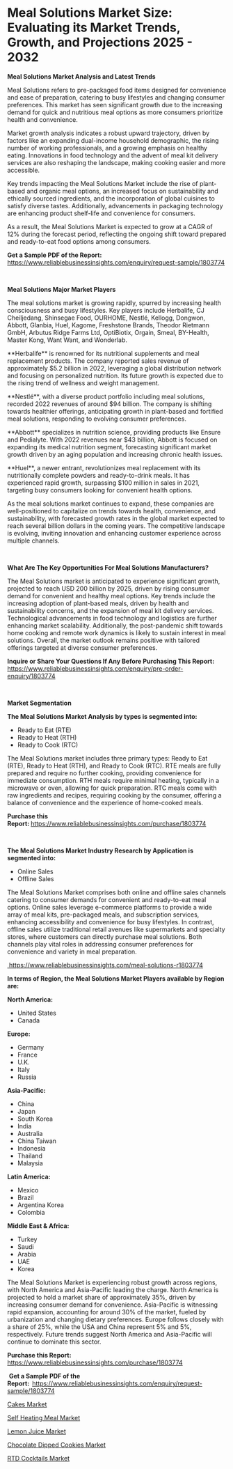 <p><h1>Meal Solutions Market Size: Evaluating its Market Trends, Growth, and Projections 2025 - 2032</h1></p><p><strong>Meal Solutions Market Analysis and Latest Trends</strong></p>
<p><p>Meal Solutions refers to pre-packaged food items designed for convenience and ease of preparation, catering to busy lifestyles and changing consumer preferences. This market has seen significant growth due to the increasing demand for quick and nutritious meal options as more consumers prioritize health and convenience. </p><p>Market growth analysis indicates a robust upward trajectory, driven by factors like an expanding dual-income household demographic, the rising number of working professionals, and a growing emphasis on healthy eating. Innovations in food technology and the advent of meal kit delivery services are also reshaping the landscape, making cooking easier and more accessible. </p><p>Key trends impacting the Meal Solutions Market include the rise of plant-based and organic meal options, an increased focus on sustainability and ethically sourced ingredients, and the incorporation of global cuisines to satisfy diverse tastes. Additionally, advancements in packaging technology are enhancing product shelf-life and convenience for consumers. </p><p>As a result, the Meal Solutions Market is expected to grow at a CAGR of 12% during the forecast period, reflecting the ongoing shift toward prepared and ready-to-eat food options among consumers.</p></p>
<p><strong>Get a Sample PDF of the Report:&nbsp;</strong> <a href="https://www.reliablebusinessinsights.com/enquiry/request-sample/1803774?utm_campaign=84&utm_medium=2&utm_source=Github&utm_content=ia&utm_term=14022025&utm_id=meal-solutions">https://www.reliablebusinessinsights.com/enquiry/request-sample/1803774</a></p>
<p>&nbsp;</p>
<p><strong>Meal Solutions Major Market Players</strong></p>
<p><p>The meal solutions market is growing rapidly, spurred by increasing health consciousness and busy lifestyles. Key players include Herbalife, CJ Cheiljedang, Shinsegae Food, OURHOME, Nestlé, Kellogg, Dongwon, Abbott, Glanbia, Huel, Kagome, Freshstone Brands, Theodor Rietmann GmbH, Arbutus Ridge Farms Ltd, OptiBiotix, Orgain, Smeal, BY-Health, Master Kong, Want Want, and Wonderlab.</p><p>**Herbalife** is renowned for its nutritional supplements and meal replacement products. The company reported sales revenue of approximately $5.2 billion in 2022, leveraging a global distribution network and focusing on personalized nutrition. Its future growth is expected due to the rising trend of wellness and weight management.</p><p>**Nestlé**, with a diverse product portfolio including meal solutions, recorded 2022 revenues of around $94 billion. The company is shifting towards healthier offerings, anticipating growth in plant-based and fortified meal solutions, responding to evolving consumer preferences.</p><p>**Abbott** specializes in nutrition science, providing products like Ensure and Pedialyte. With 2022 revenues near $43 billion, Abbott is focused on expanding its medical nutrition segment, forecasting significant market growth driven by an aging population and increasing chronic health issues.</p><p>**Huel**, a newer entrant, revolutionizes meal replacement with its nutritionally complete powders and ready-to-drink meals. It has experienced rapid growth, surpassing $100 million in sales in 2021, targeting busy consumers looking for convenient health options.</p><p>As the meal solutions market continues to expand, these companies are well-positioned to capitalize on trends towards health, convenience, and sustainability, with forecasted growth rates in the global market expected to reach several billion dollars in the coming years. The competitive landscape is evolving, inviting innovation and enhancing customer experience across multiple channels.</p></p>
<p>&nbsp;</p>
<p><strong>What Are The Key Opportunities For Meal Solutions Manufacturers?</strong></p>
<p><p>The Meal Solutions market is anticipated to experience significant growth, projected to reach USD 200 billion by 2025, driven by rising consumer demand for convenient and healthy meal options. Key trends include the increasing adoption of plant-based meals, driven by health and sustainability concerns, and the expansion of meal kit delivery services. Technological advancements in food technology and logistics are further enhancing market scalability. Additionally, the post-pandemic shift towards home cooking and remote work dynamics is likely to sustain interest in meal solutions. Overall, the market outlook remains positive with tailored offerings targeted at diverse consumer preferences.</p></p>
<p><strong>Inquire or Share Your Questions If Any Before Purchasing This Report:</strong> <a href="https://www.reliablebusinessinsights.com/enquiry/pre-order-enquiry/1803774?utm_campaign=84&utm_medium=2&utm_source=Github&utm_content=ia&utm_term=14022025&utm_id=meal-solutions">https://www.reliablebusinessinsights.com/enquiry/pre-order-enquiry/1803774</a></p>
<p>&nbsp;</p>
<p><strong>Market Segmentation</strong></p>
<p><strong>The Meal Solutions Market Analysis by types is segmented into:</strong></p>
<p><ul><li>Ready to Eat (RTE)</li><li>Ready to Heat (RTH)</li><li>Ready to Cook (RTC)</li></ul></p>
<p><p>The Meal Solutions market includes three primary types: Ready to Eat (RTE), Ready to Heat (RTH), and Ready to Cook (RTC). RTE meals are fully prepared and require no further cooking, providing convenience for immediate consumption. RTH meals require minimal heating, typically in a microwave or oven, allowing for quick preparation. RTC meals come with raw ingredients and recipes, requiring cooking by the consumer, offering a balance of convenience and the experience of home-cooked meals.</p></p>
<p><strong>Purchase this Report:&nbsp;</strong><a href="https://www.reliablebusinessinsights.com/purchase/1803774?utm_campaign=84&utm_medium=2&utm_source=Github&utm_content=ia&utm_term=14022025&utm_id=meal-solutions">https://www.reliablebusinessinsights.com/purchase/1803774</a></p>
<p>&nbsp;</p>
<p><strong>The Meal Solutions Market Industry Research by Application is segmented into:</strong></p>
<p><ul><li>Online Sales</li><li>Offline Sales</li></ul></p>
<p><p>The Meal Solutions Market comprises both online and offline sales channels catering to consumer demands for convenient and ready-to-eat meal options. Online sales leverage e-commerce platforms to provide a wide array of meal kits, pre-packaged meals, and subscription services, enhancing accessibility and convenience for busy lifestyles. In contrast, offline sales utilize traditional retail avenues like supermarkets and specialty stores, where customers can directly purchase meal solutions. Both channels play vital roles in addressing consumer preferences for convenience and variety in meal preparation.</p></p>
<p><a href="https://www.reliablebusinessinsights.com/meal-solutions-r1803774?utm_campaign=84&utm_medium=2&utm_source=Github&utm_content=ia&utm_term=14022025&utm_id=meal-solutions">&nbsp;https://www.reliablebusinessinsights.com/meal-solutions-r1803774</a></p>
<p><strong>In terms of Region, the Meal Solutions Market Players available by Region are:</strong></p>
<p>
    <p> <strong> North America: </strong>
        <ul>
            <li>United States</li>
            <li>Canada</li>
        </ul>
        </p> 
    <p> <strong> Europe: </strong>
        <ul>
            <li>Germany</li>
            <li>France</li>
            <li>U.K.</li>
            <li>Italy</li>
            <li>Russia</li>
        </ul>
        </p> 
    <p> <strong> Asia-Pacific: </strong>
        <ul>
            <li>China</li>
            <li>Japan</li>
            <li>South Korea</li>
            <li>India</li>
            <li>Australia</li>
            <li>China Taiwan</li>
            <li>Indonesia</li>
            <li>Thailand</li>
            <li>Malaysia</li>
        </ul>
        </p> 
    <p> <strong> Latin America: </strong>
        <ul>
            <li>Mexico</li>
            <li>Brazil</li>
            <li>Argentina Korea</li>
            <li>Colombia</li>
        </ul>
        </p> 
    <p> <strong> Middle East & Africa: </strong>
        <ul>
            <li>Turkey</li>
            <li>Saudi</li>
            <li>Arabia</li>
            <li>UAE</li>
            <li>Korea</li>
        </ul>
    </p>
    </p>
<p><p>The Meal Solutions Market is experiencing robust growth across regions, with North America and Asia-Pacific leading the charge. North America is projected to hold a market share of approximately 35%, driven by increasing consumer demand for convenience. Asia-Pacific is witnessing rapid expansion, accounting for around 30% of the market, fueled by urbanization and changing dietary preferences. Europe follows closely with a share of 25%, while the USA and China represent 5% and 5%, respectively. Future trends suggest North America and Asia-Pacific will continue to dominate this sector.</p></p>
<p><strong>Purchase this Report: </strong><a href="https://www.reliablebusinessinsights.com/purchase/1803774?utm_campaign=84&utm_medium=2&utm_source=Github&utm_content=ia&utm_term=14022025&utm_id=meal-solutions">https://www.reliablebusinessinsights.com/purchase/1803774</a></p>
<p>&nbsp;<strong>Get a Sample PDF of the Report:&nbsp;&nbsp;</strong><a href="https://www.reliablebusinessinsights.com/enquiry/request-sample/1803774?utm_campaign=84&utm_medium=2&utm_source=Github&utm_content=ia&utm_term=14022025&utm_id=meal-solutions">https://www.reliablebusinessinsights.com/enquiry/request-sample/1803774</a></p>
<p><strong></strong></p>
<p><p><a href="https://github.com/beroxiluwaya/Market-Research-Report-List-1/blob/main/cakes-market.md?utm_campaign=84&utm_medium=2&utm_source=Github&utm_content=ia&utm_term=14022025&utm_id=meal-solutions">Cakes Market</a></p><p><a href="https://github.com/genayziben/Market-Research-Report-List-1/blob/main/self-heating-meal-market.md?utm_campaign=84&utm_medium=2&utm_source=Github&utm_content=ia&utm_term=14022025&utm_id=meal-solutions">Self Heating Meal Market</a></p><p><a href="https://github.com/saklpelzami95/Market-Research-Report-List-1/blob/main/lemon-juice-market.md?utm_campaign=84&utm_medium=2&utm_source=Github&utm_content=ia&utm_term=14022025&utm_id=meal-solutions">Lemon Juice Market</a></p><p><a href="https://github.com/geyangvayora/Market-Research-Report-List-1/blob/main/chocolate-dipped-cookies-market.md?utm_campaign=84&utm_medium=2&utm_source=Github&utm_content=ia&utm_term=14022025&utm_id=meal-solutions">Chocolate Dipped Cookies Market</a></p><p><a href="https://github.com/zeigounjoom/Market-Research-Report-List-1/blob/main/rtd-cocktails-market.md?utm_campaign=84&utm_medium=2&utm_source=Github&utm_content=ia&utm_term=14022025&utm_id=meal-solutions">RTD Cocktails Market</a></p></p>